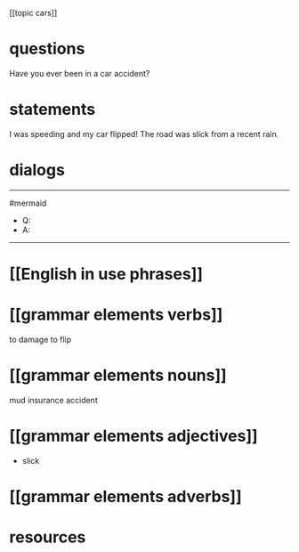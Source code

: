 [[topic cars]]
# questions
Have you ever been in a car accident?

# statements
I was speeding and my car flipped!
The road was slick from a recent rain.

# dialogs
---
#mermaid 

- Q: 
- A: 

---

# [[English in use phrases]]

# [[grammar elements verbs]]
to damage
to flip

# [[grammar elements nouns]]
mud
insurance
accident


# [[grammar elements adjectives]]
- slick
# [[grammar elements adverbs]]

# resources
